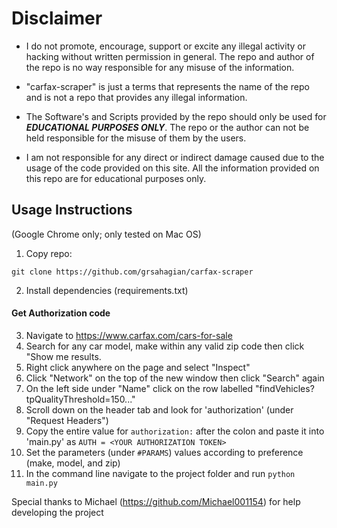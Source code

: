 # Disclaimer

* I do not promote, encourage, support or excite any illegal activity or hacking without written permission in general. The repo and author of the repo is no way responsible for any misuse of the information.

* "carfax-scraper" is just a terms that represents the name of the repo and is not a repo that provides any illegal information.

* The Software's and Scripts provided by the repo should only be used for **_EDUCATIONAL PURPOSES ONLY_**. The repo or the author can not be held responsible for the misuse of them by the users.

* I am not responsible for any direct or indirect damage caused due to the usage of the code provided on this site. All the information provided on this repo are for educational purposes only.



## Usage Instructions 

(Google Chrome only; only tested on Mac OS) 



1. Copy repo:
   
`git clone https://github.com/grsahagian/carfax-scraper`


2. Install dependencies (requirements.txt)
   
#### Get Authorization code
3. Navigate to https://www.carfax.com/cars-for-sale
3. Search for any car model, make within any valid zip code then click "Show me results.
4. Right click anywhere on the page and select "Inspect"
5. Click "Network" on the top of the new window then click "Search" again
6. On the left side under "Name" click on the row labelled "findVehicles?tpQualityThreshold=150..."
7. Scroll down on the header tab and look for 'authorization' (under "Request Headers")
8. Copy the entire value for `authorization:` after the colon and paste it into 'main.py' as `AUTH = <YOUR AUTHORIZATION TOKEN>`
9. Set the parameters (under `#PARAMS`) values according to preference (make, model, and zip)
8. In the command line navigate to the project folder and run `python main.py`


Special thanks to Michael (https://github.com/Michael001154) for help developing the project
